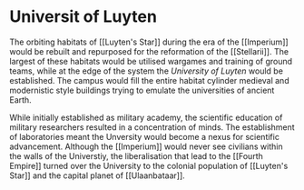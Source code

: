 # Universit of Luyten

The orbiting habitats of [[Luyten's Star]] during the era of the [[Imperium]] would be rebuilt and repurposed for the reformation of the [[Stellarii]]. The largest of these habitats would be utilised wargames and training of ground teams, while at the edge of the system the *University of Luyten* would be established. The campus would fill the entire habitat cylinder medieval and modernistic style buildings trying to emulate the universities of ancient Earth.   

While initially established as military academy, the scientific education of military researchers resulted in a concentration of minds. The establishment of laboratories meant the Unversity would become a nexus for scientific advancement. Although the [[Imperium]] would never see civilians within the walls of the Universtiy, the liberalisation that lead to the [[Fourth Empire]] turned over the University to the colonial population of [[Luyten's Star]] and the capital planet of [[Ulaanbataar]].  
